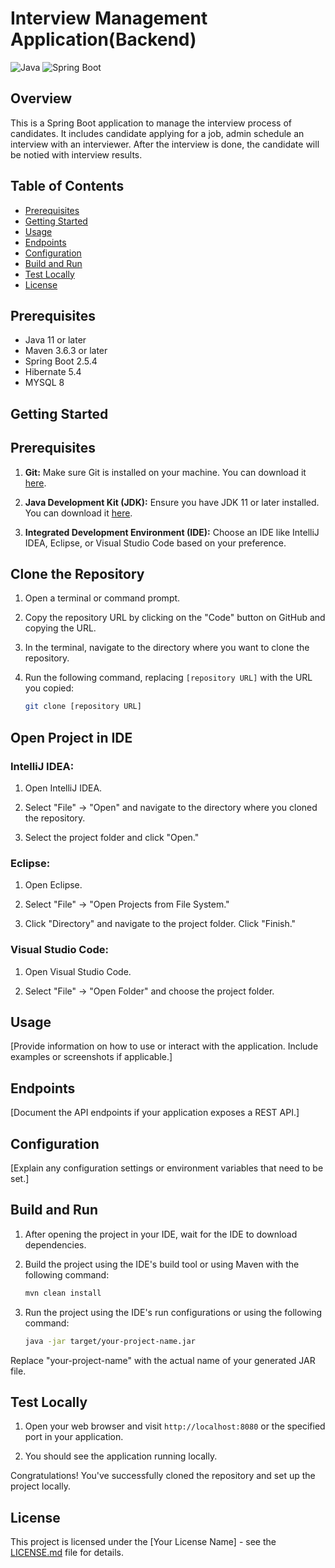 # Interview Management Application(Backend)

![Java](https://img.shields.io/badge/Java-11-blue)
![Spring Boot](https://img.shields.io/badge/Spring%20Boot-2.5.4-green)

## Overview

This is a Spring Boot application to manage the interview process of candidates. It includes candidate applying for a job, admin schedule an interview with an interviewer. After the interview is done, the candidate will be notied with interview results.

## Table of Contents

- [Prerequisites](#prerequisites)
- [Getting Started](#getting-started)
- [Usage](#usage)
- [Endpoints](#endpoints)
- [Configuration](#configuration)
- [Build and Run](#build-and-run)
- [Test Locally](#test-locally)
- [License](#license)

## Prerequisites

- Java 11 or later
- Maven 3.6.3 or later
- Spring Boot 2.5.4
- Hibernate 5.4
- MYSQL 8

## Getting Started

## Prerequisites

1. **Git:** Make sure Git is installed on your machine. You can download it [here](https://git-scm.com/downloads).

2. **Java Development Kit (JDK):** Ensure you have JDK 11 or later installed. You can download it [here](https://www.oracle.com/java/technologies/javase-downloads.html).

3. **Integrated Development Environment (IDE):** Choose an IDE like IntelliJ IDEA, Eclipse, or Visual Studio Code based on your preference.

## Clone the Repository

1. Open a terminal or command prompt.

2. Copy the repository URL by clicking on the "Code" button on GitHub and copying the URL.

3. In the terminal, navigate to the directory where you want to clone the repository.

4. Run the following command, replacing `[repository URL]` with the URL you copied:

    ```bash
    git clone [repository URL]
    ```

## Open Project in IDE

### IntelliJ IDEA:

1. Open IntelliJ IDEA.

2. Select "File" -> "Open" and navigate to the directory where you cloned the repository.

3. Select the project folder and click "Open."

### Eclipse:

1. Open Eclipse.

2. Select "File" -> "Open Projects from File System."

3. Click "Directory" and navigate to the project folder. Click "Finish."

### Visual Studio Code:

1. Open Visual Studio Code.

2. Select "File" -> "Open Folder" and choose the project folder.


## Usage

[Provide information on how to use or interact with the application. Include examples or screenshots if applicable.]

## Endpoints

[Document the API endpoints if your application exposes a REST API.]

## Configuration

[Explain any configuration settings or environment variables that need to be set.]

## Build and Run

1. After opening the project in your IDE, wait for the IDE to download dependencies.

2. Build the project using the IDE's build tool or using Maven with the following command:

    ```bash
    mvn clean install
    ```

3. Run the project using the IDE's run configurations or using the following command:

    ```bash
    java -jar target/your-project-name.jar
    ```

Replace "your-project-name" with the actual name of your generated JAR file.

## Test Locally

1. Open your web browser and visit `http://localhost:8080` or the specified port in your application.

2. You should see the application running locally.

Congratulations! You've successfully cloned the repository and set up the project locally.


## License

This project is licensed under the [Your License Name] - see the [LICENSE.md](LICENSE.md) file for details.

